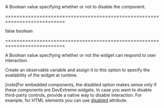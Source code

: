 <!--**
/*-------------------------------------------
    Auto-generated file. Do not modify.
-------------------------------------------

**-->
<!--d-->A Boolean value specifying whether or not to disable the component.<!--/d-->
===========================================================================
<!--default-->false<!--/default-->
<!--type-->boolean<!--/type-->
===========================================================================

<!--shortDescription-->
A Boolean value specifying whether or not the widget can respond to user interaction.
<!--/shortDescription-->

<!--fullDescription-->
Create an observable variable and assign it to this option to specify the availability of the widget at runtime.

[note]For embedded components, the *disabled* option makes sense only if these components are DevExtreme widgets. In case you want to disable third-party controls, provide a native way to disable interaction. For example, for HTML elements you can use [disabled](http://www.w3schools.com/tags/att_disabled.asp) attribute.
<!--/fullDescription-->

<!--handmade-->
<!--/handmade-->